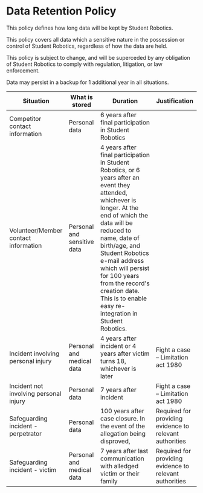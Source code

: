 # Data Retention Policy

This policy defines how long data will be kept by Student Robotics.

This policy covers all data which a sensitive nature in the possession or control of Student Robotics, regardless of how the data are held.

This policy is subject to change, and will be superceded by any obligation of Student Robotics to comply with regulation, litigation, or law enforcement.

Data may persist in a backup for 1 additional year in all situations.

| Situation                      | What is stored | Duration | Justification |
| ------------------------------ | -------------- | -------- | ------------- |
| Competitor contact information | Personal data | 6 years after final participation in Student Robotics  |               |
| Volunteer/Member contact information | Personal and sensitive data | 4 years after final participation in Student Robotics, or 6 years after an event they attended, whichever is longer. At the end of which the data will be reduced to name, date of birth/age, and Student Robotics e-mail address which will persist for 100 years from the record's creation date. This is to enable easy re-integration in Student Robotics. |               |
| Incident involving personal injury | Personal and medical data | 4 years after incident or 4 years after victim turns 18, whichever is later | Fight a case – Limitation act 1980 |
| Incident not involving personal injury | Personal data | 7 years after incident | Fight a case – Limitation act 1980 |
| Safeguarding incident - perpetrator | Personal data | 100 years after case closure. In the event of the allegation being disproved,  | Required for providing evidence to relevant authorities |
| Safeguarding incident - victim | Personal and medical data | 7 years after last communication with alledged victim or their family | Required for providing evidence to relevant authorities |
